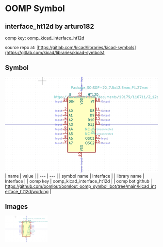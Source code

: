 # OOMP Symbol  
## interface_ht12d  by arturo182  
  
oomp key: oomp_kicad_interface_ht12d  
  
source repo at: [https://gitlab.com/kicad/libraries/kicad-symbols](https://gitlab.com/kicad/libraries/kicad-symbols)  
## Symbol  
  
[![working.png](working_600.png)](working.png)  
| name | value | 
| --- | --- | 
| symbol name | Interface | 
| library name | Interface | 
| oomp key | oomp_kicad_interface_ht12d | 
| oomp bot github | https://github.com/oomlout/oomlout_oomp_symbol_bot/tree/main/kicad_interface_ht12d/working | 
## Images  
  
[![working.png](working_140.png)](working.png)  
